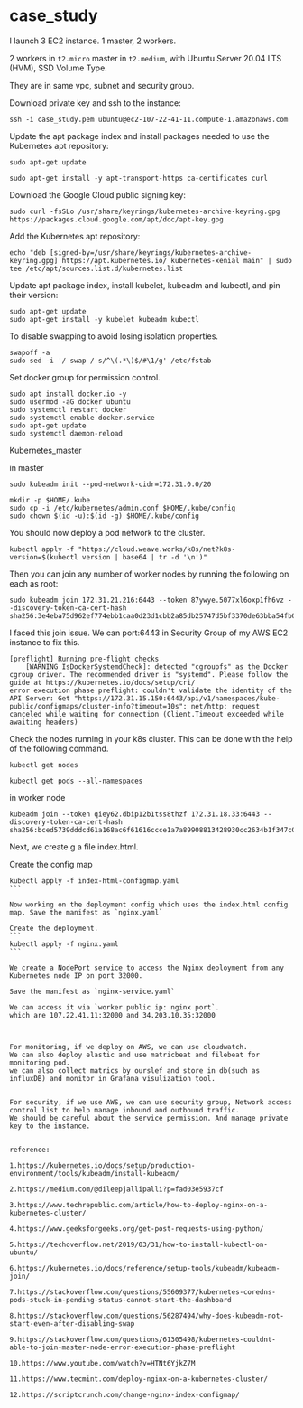 # case_study

I launch 3 EC2 instance. 1 master, 2 workers.

2 workers in `t2.micro` master in `t2.medium`, with Ubuntu Server 20.04 LTS (HVM), SSD Volume Type.

They are in same vpc, subnet and security group.

Download private key and ssh to the instance:

```ssh -i case_study.pem ubuntu@ec2-107-22-41-11.compute-1.amazonaws.com```


Update the apt package index and install packages needed to use the Kubernetes apt repository:

```
sudo apt-get update

sudo apt-get install -y apt-transport-https ca-certificates curl
```
Download the Google Cloud public signing key:

```
sudo curl -fsSLo /usr/share/keyrings/kubernetes-archive-keyring.gpg https://packages.cloud.google.com/apt/doc/apt-key.gpg
```

Add the Kubernetes apt repository:

```
echo "deb [signed-by=/usr/share/keyrings/kubernetes-archive-keyring.gpg] https://apt.kubernetes.io/ kubernetes-xenial main" | sudo tee /etc/apt/sources.list.d/kubernetes.list
```

Update apt package index, install kubelet, kubeadm and kubectl, and pin their version:
```
sudo apt-get update
sudo apt-get install -y kubelet kubeadm kubectl
```
To disable swapping to avoid losing isolation properties.

```
swapoff -a
sudo sed -i '/ swap / s/^\(.*\)$/#\1/g' /etc/fstab
```

Set docker group for permission control.
```
sudo apt install docker.io -y
sudo usermod -aG docker ubuntu
sudo systemctl restart docker
sudo systemctl enable docker.service
sudo apt-get update
sudo systemctl daemon-reload
```

Kubernetes_master

in master
```
sudo kubeadm init --pod-network-cidr=172.31.0.0/20
```
```
mkdir -p $HOME/.kube
sudo cp -i /etc/kubernetes/admin.conf $HOME/.kube/config
sudo chown $(id -u):$(id -g) $HOME/.kube/config
```

You should now deploy a pod network to the cluster.

```
kubectl apply -f "https://cloud.weave.works/k8s/net?k8s-version=$(kubectl version | base64 | tr -d '\n')"
```


Then you can join any number of worker nodes by running the following on each as root:
```
sudo kubeadm join 172.31.21.216:6443 --token 87ywye.5077xl6oxp1fh6vz --discovery-token-ca-cert-hash sha256:3e4eba75d962ef774ebb1caa0d23d1cbb2a85db25747d5bf3370de63bba54fb0
```
I faced this join issue. We can port:6443 in Security Group of my AWS EC2 instance to fix this.

```
[preflight] Running pre-flight checks
	[WARNING IsDockerSystemdCheck]: detected "cgroupfs" as the Docker cgroup driver. The recommended driver is "systemd". Please follow the guide at https://kubernetes.io/docs/setup/cri/
error execution phase preflight: couldn't validate the identity of the API Server: Get "https://172.31.15.150:6443/api/v1/namespaces/kube-public/configmaps/cluster-info?timeout=10s": net/http: request canceled while waiting for connection (Client.Timeout exceeded while awaiting headers)
```


Check the nodes running in your k8s cluster. This can be done with the help of the following command.
```
kubectl get nodes
```
```
kubectl get pods --all-namespaces
```


in worker node
```
kubeadm join --token qiey62.dbip12b1tss8thzf 172.31.18.33:6443 --discovery-token-ca-cert-hash sha256:bced5739dddcd61a168ac6f61616ccce1a7a89908813428930cc2634b1f347c0
```

Next, we create g a file index.html.

Create the config map

````
kubectl apply -f index-html-configmap.yaml
```

Now working on the deployment config which uses the index.html config map. Save the manifest as `nginx.yaml`

Create the deployment.
```
kubectl apply -f nginx.yaml
```

We create a NodePort service to access the Nginx deployment from any Kubernetes node IP on port 32000.

Save the manifest as `nginx-service.yaml`

We can access it via `worker public ip: nginx port`.
which are 107.22.41.11:32000 and 34.203.10.35:32000



For monitoring, if we deploy on AWS, we can use cloudwatch.
We can also deploy elastic and use matricbeat and filebeat for monitoring pod.
we can also collect matrics by ourslef and store in db(such as influxDB) and monitor in Grafana visulization tool.


For security, if we use AWS, we can use security group, Network access control list to help manage inbound and outbound traffic.
We should be careful about the service permission. And manage private key to the instance.


reference:

1.https://kubernetes.io/docs/setup/production-environment/tools/kubeadm/install-kubeadm/

2.https://medium.com/@dileepjallipalli?p=fad03e5937cf

3.https://www.techrepublic.com/article/how-to-deploy-nginx-on-a-kubernetes-cluster/

4.https://www.geeksforgeeks.org/get-post-requests-using-python/

5.https://techoverflow.net/2019/03/31/how-to-install-kubectl-on-ubuntu/

6.https://kubernetes.io/docs/reference/setup-tools/kubeadm/kubeadm-join/

7.https://stackoverflow.com/questions/55609377/kubernetes-coredns-pods-stuck-in-pending-status-cannot-start-the-dashboard

8.https://stackoverflow.com/questions/56287494/why-does-kubeadm-not-start-even-after-disabling-swap

9.https://stackoverflow.com/questions/61305498/kubernetes-couldnt-able-to-join-master-node-error-execution-phase-preflight

10.https://www.youtube.com/watch?v=HTNt6YjkZ7M

11.https://www.tecmint.com/deploy-nginx-on-a-kubernetes-cluster/

12.https://scriptcrunch.com/change-nginx-index-configmap/
